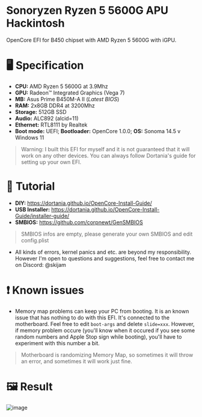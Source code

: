 # Sonoryzen Ryzen 5 5600G APU Hackintosh
OpenCore EFI for B450 chipset with AMD Ryzen 5 5600G with iGPU.
# 🖥️ Specification
- **CPU:** AMD Ryzen 5 5600G at 3.9Mhz
- **GPU:** Radeon™ Integrated Graphics (Vega 7)
- **MB:** Asus Prime B450M-A II (*Latest BIOS*)
- **RAM:** 2x8GB DDR4 at 3200Mhz
- **Storage:** 512GB SSD
- **Audio:** ALC892 (alcid=11)
- **Ethernet:** RTL8111 by Realtek
- **Boot mode:** UEFI; **Bootloader:** OpenCore 1.0.0; **OS:** Sonoma 14.5 v Windows 11

> Warning: I built this EFI for myself and it is not guaranteed that it will work on any other devices. You can always follow Dortania's guide for setting up your own EFI.

# 📖 Tutorial
- **DIY:** https://dortania.github.io/OpenCore-Install-Guide/
- **USB Installer:** https://dortania.github.io/OpenCore-Install-Guide/installer-guide/
- **SMBIOS:** https://github.com/corpnewt/GenSMBIOS

> SMBIOS infos are empty, please generate your own SMBIOS and edit config.plist 
- All kinds of errors, kernel panics and etc. are beyond my responsibility. However I'm open to questions and suggestions, feel free to contact me on Discord: @skijam

# ❗ Known issues
- Memory map problems can keep your PC from booting. It is an known issue that has nothing to do with this EFI. It's connected to the motherboard. Feel free to edit ```boot-args``` and delete ```slide=xxx```. However, if memory problem occure (you'll know when it occured if you see some random numbers and Apple Stop sign while booting), you'll have to experiment with this number a bit.
> Motherboard is randomizing Memory Map, so sometimes it will throw an error, and sometimes it will work just fine. 

# 🖼️ Result
![image](https://github.com/Vuxoni/Sonoryzen---Ryzen-5600G-APU-Hackintosh/assets/86528980/ba546ed4-32d1-414f-a5bf-91a528cb80fd)
